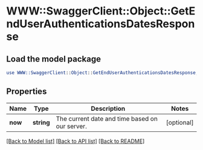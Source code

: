 # WWW::SwaggerClient::Object::GetEndUserAuthenticationsDatesResponse

## Load the model package
```perl
use WWW::SwaggerClient::Object::GetEndUserAuthenticationsDatesResponse;
```

## Properties
Name | Type | Description | Notes
------------ | ------------- | ------------- | -------------
**now** | **string** | The current date and time based on our server. | [optional] 

[[Back to Model list]](../README.md#documentation-for-models) [[Back to API list]](../README.md#documentation-for-api-endpoints) [[Back to README]](../README.md)


